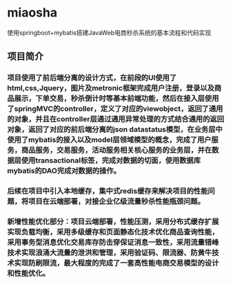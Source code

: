# miaosha
使用springboot+mybatis搭建JavaWeb电商秒杀系统的基本流程和代码实现

## 项目简介
### 项目使用了前后端分离的设计方式，在前段的UI使用了html,css,Jquery，图片及metronic框架完成用户注册，登录以及商品展示，下单交易，秒杀倒计时等基本前端功能，然后在接入层使用了springMVC的controller，定义了对应的viewobject，返回了通用的对象，并且在controller层通过通用异常处理的方式结合通用的返回对象，返回了对应的前后端分离的json datastatus模型，在业务层中使用了mybatis的接入以及model层领域模型的概念，完成了用户服务，商品服务，交易服务，活动服务相关核心服务的业务层，并在数据层使用transactional标签，完成对数据的切面，使用数据库mybatis的DAO完成对数据的操作。

### 后续在项目中引入本地缓存，集中式redis缓存来解决项目的性能问题，将项目在云端部署，对接企业亿级流量秒杀性能瓶颈问题。

### 新增性能优化部分：项目云端部署，性能压测，采用分布式缓存扩展实现负载均衡，采用多级缓存和页面静态化技术优化商品查询性能，采用事务型消息优化交易库存防击穿保证消息一致性，采用流量错峰技术实现浪涌大流量的泄洪和管理，采用验证码、限流器、防黄牛技术实现防刷限流，最大程度的完成了一套高性能电商交易模型的设计和性能优化。
